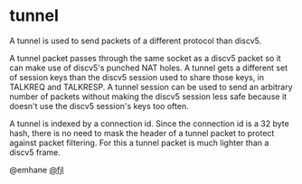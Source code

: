# tunnel

A tunnel is used to send packets of a different protocol than discv5.

A tunnel packet passes through the same socket as a discv5 packet so it can make use of
discv5's punched NAT holes. A tunnel gets a different set of session keys than the discv5 session
used to share those keys, in TALKREQ and TALKRESP. A tunnel session can be used to send an
arbitrary number of packets without making the discv5 session less safe because it doesn't use
the discv5 session's keys too often.

A tunnel is indexed by a connection id. Since the connection id is a 32 byte hash, there is
no need to mask the header of a tunnel packet to protect against packet filtering. For this
a tunnel packet is much lighter than a discv5 frame.

@emhane [@fjl](https://github.com/fjl)

